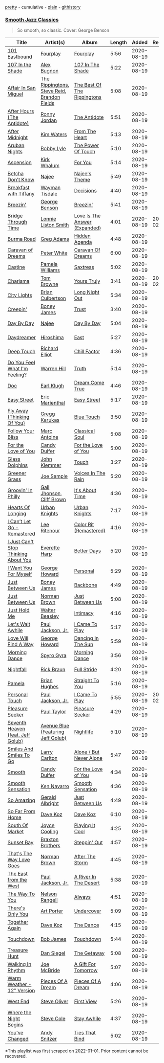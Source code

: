 [pretty](/playlists/pretty/37i9dQZF1DWSSSls9eK29h.md) - cumulative - [plain](/playlists/plain/37i9dQZF1DWSSSls9eK29h) - [githistory](https://github.githistory.xyz/mackorone/spotify-playlist-archive/blob/main/playlists/plain/37i9dQZF1DWSSSls9eK29h)

### [Smooth Jazz Classics](https://open.spotify.com/playlist/0ZDIbBqEKDIwnLMRTztqt6)

> So smooth, so classic\. Cover: George Benson

| Title | Artist(s) | Album | Length | Added | Removed |
|---|---|---|---|---|---|
| [101 Eastbound](https://open.spotify.com/track/44bwIGyn4u4e1ydT4Zm1B1) | [Fourplay](https://open.spotify.com/artist/3PcMolaGsh2nryvBR2sQOS) | [Fourplay](https://open.spotify.com/album/6k3c57IxYJVjP2shJa3TXy) | 5:56 | 2020-08-19 |  |
| [107 In the Shade](https://open.spotify.com/track/5ioqsF16uhzZXqKLrScHCj) | [Alex Bugnon](https://open.spotify.com/artist/5bDmz2qpZCbOJ4XHHYe5y1) | [107 In The Shade](https://open.spotify.com/album/5r23P7VKbhAr2lt7128bdF) | 5:22 | 2020-08-19 |  |
| [Affair In San Miguel](https://open.spotify.com/track/5LdbDkRMKDEYKYZxj3TpW9) | [The Rippingtons](https://open.spotify.com/artist/6hjqP9annof75B2TNBE0rO), [Steve Reid](https://open.spotify.com/artist/4jQrVUOMWHpcwAj9CJB1f0), [Brandon Fields](https://open.spotify.com/artist/6m677bkJTyCYHZZa6h8PR5) | [The Best Of The Rippingtons](https://open.spotify.com/album/0nq9ESVd0F7vZTREx8GLHD) | 5:08 | 2020-08-19 |  |
| [After Hours \(The Antidote\)](https://open.spotify.com/track/2zAXsQFmNRcDQOSzuPrWTs) | [Ronny Jordan](https://open.spotify.com/artist/32WK2OuP2PG4r7sH7bUfN9) | [The Antidote](https://open.spotify.com/album/5OKMEQpUvwvkr89q9xumdx) | 5:51 | 2020-08-19 |  |
| [After Midnight](https://open.spotify.com/track/37EuKZ0JQZAsjp2I4EOlTG) | [Kim Waters](https://open.spotify.com/artist/6kgHtfY7ECO4JWbOpXOu4I) | [From The Heart](https://open.spotify.com/album/22E8gc2Uwz5raeIZb8L5cX) | 5:13 | 2020-08-19 |  |
| [Aruban Nights](https://open.spotify.com/track/022odEBLFu7Ryy7H3A6tkF) | [Bobby Lyle](https://open.spotify.com/artist/05uCfJ1rcdJWwsVUKDg9On) | [The Power Of Touch](https://open.spotify.com/album/1mBknqXixbFJaIlMzUD1N9) | 5:10 | 2020-08-19 |  |
| [Ascension](https://open.spotify.com/track/2tVoDf1EOvE7VInpND2iWq) | [Kirk Whalum](https://open.spotify.com/artist/6v2VjBVPcGVbBqJrUWYiG1) | [For You](https://open.spotify.com/album/3zvG9aZygh3g14DiLEoik8) | 5:14 | 2020-08-19 |  |
| [Betcha Don't Know](https://open.spotify.com/track/5gtNsD1eqLgfVKC9diMwgq) | [Najee](https://open.spotify.com/artist/41F8cUV8LJGVDPNnj0ito3) | [Najee's Theme](https://open.spotify.com/album/2T1cuFZTdRwShl0ksdXT6a) | 5:49 | 2020-08-19 |  |
| [Breakfast with Tiffany](https://open.spotify.com/track/4V0XiFqittbfSMH2QYZRKV) | [Wayman Tisdale](https://open.spotify.com/artist/3h25qUbua6H0dcBJgDPg5c) | [Decisions](https://open.spotify.com/album/5naKtNyW9NohbRH0SLSzoX) | 4:40 | 2020-08-19 |  |
| [Breezin'](https://open.spotify.com/track/1m3BAsNsQAaSNMD2M6vlKY) | [George Benson](https://open.spotify.com/artist/4N8BwYTEC6XqykGvXXlmfv) | [Breezin'](https://open.spotify.com/album/1ei5QjnfB7PHINJOH8Gft5) | 5:41 | 2020-08-19 |  |
| [Bridge Through Time](https://open.spotify.com/track/3WmH2tJbogJcrVSrtdlMPO) | [Lonnie Liston Smith](https://open.spotify.com/artist/2hdpXvaQJHBCZIVUd6cLvK) | [Love Is The Answer \(Expanded\)](https://open.spotify.com/album/5tfEMJRMXkGeDAkg8tE6h8) | 4:01 | 2020-08-19 | 2022-02-16 |
| [Burma Road](https://open.spotify.com/track/4E01hW7den04JgdXH2LkOz) | [Greg Adams](https://open.spotify.com/artist/5JLlu8IDh3Aj1nT3cUJUUY) | [Hidden Agenda](https://open.spotify.com/album/4EpH6ucX2QlCa9xlqIHdHA) | 4:48 | 2020-08-19 |  |
| [Caravan of Dreams](https://open.spotify.com/track/6Uob2aJYqcqPv5Z2BigRg6) | [Peter White](https://open.spotify.com/artist/4siC0n7Bs9OzoZlB1HKquS) | [Caravan Of Dreams](https://open.spotify.com/album/55QEhe7Ecp7yZLgaVobo4X) | 6:00 | 2020-08-19 |  |
| [Castine](https://open.spotify.com/track/3fWldcBwLpvt3JSWU5EsAT) | [Pamela Williams](https://open.spotify.com/artist/5B6uaAUFgsawlZzzhsQxjM) | [Saxtress](https://open.spotify.com/album/2Zf6Lb0XbvnqBaXBTFHVBj) | 5:02 | 2020-08-19 |  |
| [Charisma](https://open.spotify.com/track/3Yahrb4joLsIIdUSqyHJZ4) | [Tom Browne](https://open.spotify.com/artist/4Ytvi4r3WPIZmEw1Ndmkp9) | [Yours Truly](https://open.spotify.com/album/0Ru6eHAcH9inWvYlhr4c5w) | 3:41 | 2020-08-19 | 2022-02-05 |
| [City Lights](https://open.spotify.com/track/6R0QJQ6DSFoOrK4wsd37dW) | [Brian Culbertson](https://open.spotify.com/artist/4WQ8grqJHB2Y0IDjpro1FE) | [Long Night Out](https://open.spotify.com/album/2ULPLDQxClCxnuuQ9xPmjC) | 5:34 | 2020-08-19 |  |
| [Creepin'](https://open.spotify.com/track/4DLLQrlwZSjlpbJgHlI42U) | [Boney James](https://open.spotify.com/artist/1sBRcMH8DDR8Nsk2RoJmjS) | [Trust](https://open.spotify.com/album/3StYxJhRyPHFq11XQnZMIK) | 3:40 | 2020-08-19 |  |
| [Day By Day](https://open.spotify.com/track/6wunt9r2WbTh0pacCFkSrK) | [Najee](https://open.spotify.com/artist/41F8cUV8LJGVDPNnj0ito3) | [Day By Day](https://open.spotify.com/album/64WYFNY33qxTidADO4omGA) | 5:04 | 2020-08-19 |  |
| [Daydreamer](https://open.spotify.com/track/5JIxKHTZNGtlD809RTew19) | [Hiroshima](https://open.spotify.com/artist/5ZoVY6c0cokQrn448eRqSc) | [East](https://open.spotify.com/album/7Jaivw1fpoOhaCVQ9uHJKT) | 5:27 | 2020-08-19 |  |
| [Deep Touch](https://open.spotify.com/track/6t7taWgrWVlV86UuxmMyLW) | [Richard Elliot](https://open.spotify.com/artist/6eLlZ44VYhHnvuRet0qTuH) | [Chill Factor](https://open.spotify.com/album/1DUAy4KMoe4R3R5eY5PTii) | 4:36 | 2020-08-19 |  |
| [Do You Feel What I'm Feeling?](https://open.spotify.com/track/4xb8Y0Zxg1nc2bo4Can9yv) | [Warren Hill](https://open.spotify.com/artist/3zayLOSNLcQFtRrufIbMdS) | [Truth](https://open.spotify.com/album/0yvNScghENCQibvnM0FiRT) | 5:14 | 2020-08-19 |  |
| [Doc](https://open.spotify.com/track/7MJBBBCfhjj716IaUq4HVG) | [Earl Klugh](https://open.spotify.com/artist/00Nnsh2ykMBYnCDsSFGXSY) | [Dream Come True](https://open.spotify.com/album/5aY7j8FtsBcTnD7G1vSGHt) | 4:46 | 2020-08-19 |  |
| [Easy Street](https://open.spotify.com/track/0Rxzmm8iwt1EyqoMHMd2Gm) | [Eric Marienthal](https://open.spotify.com/artist/4wmaum7AmnVV5riHLEWvaK) | [Easy Street](https://open.spotify.com/album/6eA5BYDdiYw7efNjIM6H74) | 5:17 | 2020-08-19 |  |
| [Fly Away \(Thinking Of You\)](https://open.spotify.com/track/2Cvg3IXEWWMTYTvd8HqpaG) | [Gregg Karukas](https://open.spotify.com/artist/5hmQC9wWiUuHCJNRZFBi2V) | [Blue Touch](https://open.spotify.com/album/6oRxJn0ULf3TFGfqiFargV) | 3:50 | 2020-08-19 |  |
| [Follow Your Bliss](https://open.spotify.com/track/6vem3VzPJAcOKvblO5dIwY) | [Marc Antoine](https://open.spotify.com/artist/0EpJxgZJDz8YV7MKsTr0Ls) | [Classical Soul](https://open.spotify.com/album/3Bw8zMOa49iNKrh5DMhY72) | 5:08 | 2020-08-19 |  |
| [For the Love of You](https://open.spotify.com/track/4Or4bwHCtVrBFH4eLLG66j) | [Candy Dulfer](https://open.spotify.com/artist/287jMoxHzjERgHI6ja8TKa) | [For the Love of You](https://open.spotify.com/album/0ZnVjuFuNGngUDzQrP2JH9) | 5:00 | 2020-08-19 |  |
| [Glass Dolphins](https://open.spotify.com/track/3hRFAmAIu1dsNU0yJ5nBAe) | [John Klemmer](https://open.spotify.com/artist/6HkwRgGXuqTufwpEh2dwGK) | [Touch](https://open.spotify.com/album/67ax9aeNFfwZhHH4gKrnaJ) | 3:27 | 2020-08-19 |  |
| [Greener Grass](https://open.spotify.com/track/3lrOns0djV4xYUh1sSLfbx) | [Joe Sample](https://open.spotify.com/artist/4H2b90USTVSstPktwUsDZE) | [Voices In The Rain](https://open.spotify.com/album/6OJNzlbzjFRHOevcIli9TM) | 5:20 | 2020-08-19 |  |
| [Groovin' In Philly](https://open.spotify.com/track/4EWxGABVBAMcchzJPToJQz) | [Gail Jhonson](https://open.spotify.com/artist/4cJqqVAJDLFbCEFQDSrwcc), [Cliff Brown](https://open.spotify.com/artist/4lv9tkwkueOXLq58XG9OLp) | [It's About Time](https://open.spotify.com/album/4PXy69gcb1qTwEMJL0HW1d) | 4:36 | 2020-08-19 |  |
| [Hearts Of Longing](https://open.spotify.com/track/22O3mkv6sEe3jpXRWXYFhY) | [Urban Knights](https://open.spotify.com/artist/3aCeHneB4PHsdJFVkJzEM5) | [Urban Knights](https://open.spotify.com/album/42IeRTNs12HRW0ql1jApJW) | 7:17 | 2020-08-19 |  |
| [I Can’t Let Go \- Remastered](https://open.spotify.com/track/6mFrqPaHyaY4AcsYxHuD5G) | [Lee Ritenour](https://open.spotify.com/artist/1nDqTUspmq8IXhcEZT93iq) | [Color Rit \(Remastered\)](https://open.spotify.com/album/2POg8hhJjfzlSm95YmYTfQ) | 4:16 | 2020-08-19 |  |
| [I Just Can't Stop Thinking About You](https://open.spotify.com/track/1rAgECH4JpRZbYQkCQTCzm) | [Everette Harp](https://open.spotify.com/artist/7LQBzOrln4d4D5EVAKK7LZ) | [Better Days](https://open.spotify.com/album/02jDT0AUMqKosTjyqwHMx5) | 5:20 | 2020-08-19 |  |
| [I Want You For Myself](https://open.spotify.com/track/5rkVq7MwaVJHS9ZFt3uOjo) | [George Howard](https://open.spotify.com/artist/0MDjU3FoGxwGH0rbkcwF2f) | [Personal](https://open.spotify.com/album/2pqZnilWdNRtwv5Se30hA4) | 5:29 | 2020-08-19 |  |
| [Just Between Us](https://open.spotify.com/track/21WpdxJBnEGtV04wWOtSNp) | [Boney James](https://open.spotify.com/artist/1sBRcMH8DDR8Nsk2RoJmjS) | [Backbone](https://open.spotify.com/album/5roVgKzw61vOS9RwZMRaGe) | 4:49 | 2020-08-19 |  |
| [Just Between Us](https://open.spotify.com/track/4pa23KNAU2ul1REZDMJsAz) | [Norman Brown](https://open.spotify.com/artist/79kOOyVKcrCOKDnzcDHsia) | [Just Between Us](https://open.spotify.com/album/1nRaXHXH4pT2yfyHAhCsx5) | 5:08 | 2020-08-19 |  |
| [Just Hold Me](https://open.spotify.com/track/4fSHesUea71Bw48PlMROLi) | [Walter Beasley](https://open.spotify.com/artist/6tBzJqpqRAPyJFR4Rq0yBP) | [Intimacy](https://open.spotify.com/album/3T3epUgMPC4f34OooH2iRK) | 4:16 | 2020-08-19 |  |
| [Let's Wait Awhile](https://open.spotify.com/track/0CDdIP9vgk3iSDH0bPGww5) | [Paul Jackson, Jr.](https://open.spotify.com/artist/2OeN0JVfTWYog354hHhQ2S) | [I Came To Play](https://open.spotify.com/album/3281OsYyVze2o5TBGczWBO) | 5:17 | 2020-08-19 |  |
| [Love Will Find A Way](https://open.spotify.com/track/3ylLhJHuvVBbpcW1bcKpB5) | [George Howard](https://open.spotify.com/artist/0MDjU3FoGxwGH0rbkcwF2f) | [Dancing In The Sun](https://open.spotify.com/album/4riUrx6dAarcgrSLXRfKG9) | 5:59 | 2020-08-19 |  |
| [Morning Dance](https://open.spotify.com/track/03RHLun8Ni9yFjA7vNGOkY) | [Spyro Gyra](https://open.spotify.com/artist/1Be36RHAlqJpfUt3tsmUQD) | [Morning Dance](https://open.spotify.com/album/2bqkswHBs3V99xtCU3t14T) | 3:56 | 2020-08-19 |  |
| [Nightfall](https://open.spotify.com/track/7fKo8Bl3VEm87tc70jx05r) | [Rick Braun](https://open.spotify.com/artist/4ThkLup6LmqCUuHuG434zZ) | [Full Stride](https://open.spotify.com/album/30r0DoPQxBqIz3RBoxpcSj) | 4:20 | 2020-08-19 |  |
| [Pamela](https://open.spotify.com/track/5SCZ6ciVRjDMXn7trnq3Np) | [Brian Hughes](https://open.spotify.com/artist/3mTVKCxS5jHVIh7zSggSZb) | [Straight To You](https://open.spotify.com/album/3op9EBV5dm6aicJFlTCAP9) | 5:16 | 2020-08-19 |  |
| [Personal Touch](https://open.spotify.com/track/0NA50DOtbAqH4LDngxH3Xw) | [Paul Jackson, Jr.](https://open.spotify.com/artist/2OeN0JVfTWYog354hHhQ2S) | [I Came To Play](https://open.spotify.com/album/3281OsYyVze2o5TBGczWBO) | 5:55 | 2020-08-19 | 2022-02-20 |
| [Pleasure Seeker](https://open.spotify.com/track/5SvuXJKhqhw8jnQnqKegA5) | [Paul Taylor](https://open.spotify.com/artist/3wBSOZFd5KLsEZ1yoVSICQ) | [Pleasure Seeker](https://open.spotify.com/album/3ZoxqvIkwCbRQgnZVxxHzA) | 4:29 | 2020-08-19 |  |
| [Seventh Heaven \(feat\. Jeff Golub\)](https://open.spotify.com/track/2ZZ6st5XTa8wDNqsE1bHa7) | [Avenue Blue \(Featuring Jeff Golub\)](https://open.spotify.com/artist/2TQGAlirZ6ePbgec2TvLK9) | [Nightlife](https://open.spotify.com/album/2EnhcAGKSkoGRFiY6xd1ke) | 5:10 | 2020-08-19 |  |
| [Smiles And Smiles To Go](https://open.spotify.com/track/3mbzzlkaNM3ur4nVHAr1dO) | [Larry Carlton](https://open.spotify.com/artist/7aRi9OzdA2ciputfuguaPK) | [Alone / But Never Alone](https://open.spotify.com/album/5X5BHIsKnBpvIybs83eQ4j) | 5:47 | 2020-08-19 |  |
| [Smooth](https://open.spotify.com/track/3ZDDCrqWqDDQT1M3TCI3dO) | [Candy Dulfer](https://open.spotify.com/artist/287jMoxHzjERgHI6ja8TKa) | [For the Love of You](https://open.spotify.com/album/0ZnVjuFuNGngUDzQrP2JH9) | 4:34 | 2020-08-19 |  |
| [Smooth Sensation](https://open.spotify.com/track/1jKOG02lqHnwYXHpyLF3Nd) | [Ken Navarro](https://open.spotify.com/artist/6qA8zAyPYgmtPQtQz2G96a) | [Smooth Sensation](https://open.spotify.com/album/12tng68mKohYzlVWT1QRna) | 4:36 | 2020-08-19 |  |
| [So Amazing](https://open.spotify.com/track/2A9sVZ6nXEwX8O3OfDnjnP) | [Gerald Albright](https://open.spotify.com/artist/3bhckpkRmz8mqONUceSutp) | [Just Between Us](https://open.spotify.com/album/1zgDBDwWv5WWggAD1pwyWV) | 4:49 | 2020-08-19 |  |
| [So Far From Home](https://open.spotify.com/track/1AjXzYmLg24sfQE0gy4Tmb) | [Dave Koz](https://open.spotify.com/artist/0ZcJXldoq09BRIMl0Qh1Vm) | [Dave Koz](https://open.spotify.com/album/28dV8nGn5PWCWBvDX1SdIU) | 6:10 | 2020-08-19 |  |
| [South Of Market](https://open.spotify.com/track/1LQV8yTi8XZQt35bnGGfki) | [Joyce Cooling](https://open.spotify.com/artist/44GiVGTGkzAmI1OGZcypec) | [Playing It Cool](https://open.spotify.com/album/6TnPdiqgfQYYXdwneTbLNQ) | 4:25 | 2020-08-19 |  |
| [Sunset Bay](https://open.spotify.com/track/41e8ef0fMSC0rBDfNjpuAi) | [Braxton Brothers](https://open.spotify.com/artist/6nkylX7POzzqZ44nSYH2hw) | [Steppin' Out](https://open.spotify.com/album/5QLCBr09jZYyJNm9OVP2fi) | 4:57 | 2020-08-19 |  |
| [That's The Way Love Goes](https://open.spotify.com/track/6UkHSbQcqBwWZr98OSELoL) | [Norman Brown](https://open.spotify.com/artist/79kOOyVKcrCOKDnzcDHsia) | [After The Storm](https://open.spotify.com/album/5vhTq5K0zLlKHovFu7MpWj) | 4:45 | 2020-08-19 |  |
| [The East from the West](https://open.spotify.com/track/4EBl72N2kmIvGjkCtJwf2O) | [Paul Jackson, Jr.](https://open.spotify.com/artist/2OeN0JVfTWYog354hHhQ2S) | [A River In The Desert](https://open.spotify.com/album/52mMRE71ydh5k344gaCmBX) | 5:38 | 2020-08-19 |  |
| [The Way To You](https://open.spotify.com/track/21iN7FZMdvRQarVn4hJbWh) | [Nelson Rangell](https://open.spotify.com/artist/5lFAGKb5mvPQX9on6lKC88) | [Always](https://open.spotify.com/album/7ugWcJKC8UzHKREUwXwSMn) | 4:51 | 2020-08-19 |  |
| [There's Only You](https://open.spotify.com/track/4PujvqHuv3ECCVJXdMazGW) | [Art Porter](https://open.spotify.com/artist/47nj6OsTDQIuMjmsml6OLu) | [Undercover](https://open.spotify.com/album/1CSrrFRXhHIPUKJY5zvfOp) | 5:09 | 2020-08-19 |  |
| [Together Again](https://open.spotify.com/track/7igzgZaMWs7r1YVCC3orR0) | [Dave Koz](https://open.spotify.com/artist/0ZcJXldoq09BRIMl0Qh1Vm) | [The Dance](https://open.spotify.com/album/5GHzB4bwVYzl7Cbz17z8wb) | 4:15 | 2020-08-19 |  |
| [Touchdown](https://open.spotify.com/track/01liKzGQmuq4BRFR19YaeI) | [Bob James](https://open.spotify.com/artist/6ryjbFyWBZho9KGXqKZdqQ) | [Touchdown](https://open.spotify.com/album/5ooWmAVLqcWvDDOid6hCC6) | 5:44 | 2020-08-19 |  |
| [Treasure Hunt](https://open.spotify.com/track/2hcMx8eNF3f2gi5B1oY6Eo) | [Dan Siegel](https://open.spotify.com/artist/0TknnwW9imlXjnjxfHcvFd) | [The Getaway](https://open.spotify.com/album/3Na83ECiryHeBsdF7kLdRU) | 5:08 | 2020-08-19 |  |
| [Walking In Rhythm](https://open.spotify.com/track/4gdFN6gHpjay9QRCtuGnAq) | [Joe McBride](https://open.spotify.com/artist/0fqABdgGiy0H0NLUb5GNWs) | [A Gift For Tomorrow](https://open.spotify.com/album/69AsVSIaoenj2pN7syJqHo) | 5:07 | 2020-08-19 |  |
| [Warm Weather \- 12" Version](https://open.spotify.com/track/27IMcFJ1lv1vFSoKu0qjEJ) | [Pieces Of A Dream](https://open.spotify.com/artist/70BRQ5tBte6kVqHviL3srE) | [Pieces Of A Dream](https://open.spotify.com/album/5Klr007OlD9KfWR6miKTuC) | 4:06 | 2020-08-19 |  |
| [West End](https://open.spotify.com/track/5KVlCe3igMGYLOY8PlIFCg) | [Steve Oliver](https://open.spotify.com/artist/0eorTItuLyKdhZmII8zREL) | [First View](https://open.spotify.com/album/3LoIE2A91sVmLYx5O2YSO8) | 5:26 | 2020-08-19 |  |
| [Where the Night Begins](https://open.spotify.com/track/1XWvnO1jAnW8izUOczEdZu) | [Steve Cole](https://open.spotify.com/artist/6rpOQ4XZKUz0ayWSMgvmWb) | [Stay Awhile](https://open.spotify.com/album/0BnQMPzjGWbmoAOPFs5Nsn) | 4:37 | 2020-08-19 |  |
| [You've Changed](https://open.spotify.com/track/4w1HnS1633fhFKlTirinC1) | [Andy Snitzer](https://open.spotify.com/artist/6FaR0vA7ulJTJ1a4BRlJt7) | [Ties That Bind](https://open.spotify.com/album/0zdK7TXke1dN1lbfGFR0cW) | 5:02 | 2020-08-19 |  |

\*This playlist was first scraped on 2022-01-01. Prior content cannot be recovered.